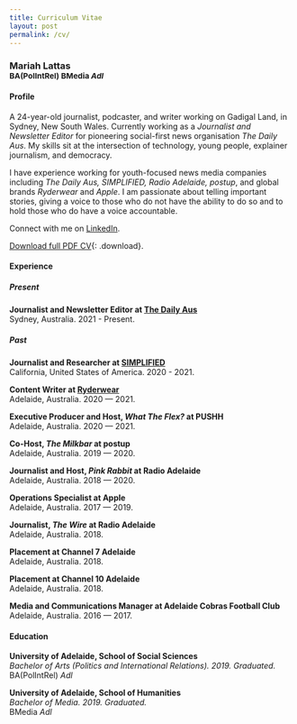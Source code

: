 ```yaml
---
title: Curriculum Vitae
layout: post
permalink: /cv/
---
```


<h3>Mariah Lattas<br><small>BA(PolIntRel) BMedia <em> Adl</em></small></h3>

#### Profile

A 24-year-old journalist, podcaster, and writer working on Gadigal Land, in Sydney, New South Wales. Currently working as a *Journalist and Newsletter Editor* for pioneering social-first news organisation *The Daily Aus*. My skills sit at the intersection of technology, young people, explainer journalism, and democracy.

I have experience working for youth-focused news media companies including *The Daily Aus, SIMPLIFIED, Radio Adelaide, postup*, and global brands *Ryderwear* and *Apple*. I am passionate about telling important stories, giving a voice to those who do not have the ability to do so and to hold those who do have a voice accountable.

Connect with me on [LinkedIn](https://linkedin.com/in/mariahlattas).

[Download full PDF CV](/assets/documents/mariah-lattas-cv.pdf){: .download}.

#### Experience

##### Present

**Journalist and Newsletter Editor at [The Daily Aus](https://www.thedailyaus.com.au)**  
Sydney, Australia. 2021 - Present.

##### Past

**Journalist and Researcher at [SIMPLIFIED](https://nowsimplified.org)**  
California, United States of America. 2020 - 2021.

**Content Writer at [Ryderwear](https://au.ryderwear.com)**  
Adelaide, Australia. 2020 — 2021.

**Executive Producer and Host, *What The Flex?* at PUSHH**  
Adelaide, Australia. 2020 — 2021.

**Co-Host, *The Milkbar* at postup**  
Adelaide, Australia. 2019 — 2020.

**Journalist and Host, *Pink Rabbit* at Radio Adelaide**  
Adelaide, Australia. 2018 — 2020.

**Operations Specialist at Apple**  
Adelaide, Australia. 2017 — 2019.

**Journalist, *The Wire* at Radio Adelaide**  
Adelaide, Australia. 2018.

**Placement at Channel 7 Adelaide**  
Adelaide, Australia. 2018.

**Placement at Channel 10 Adelaide**  
Adelaide, Australia. 2018.

**Media and Communications Manager at Adelaide Cobras Football Club**  
Adelaide, Australia. 2016 — 2017.

#### Education
**University of Adelaide, School of Social Sciences**  
*Bachelor of Arts (Politics and International Relations). 2019. Graduated.*  
BA(PolIntRel) *Adl*

**University of Adelaide, School of Humanities**  
*Bachelor of Media. 2019. Graduated.*  
BMedia *Adl*
